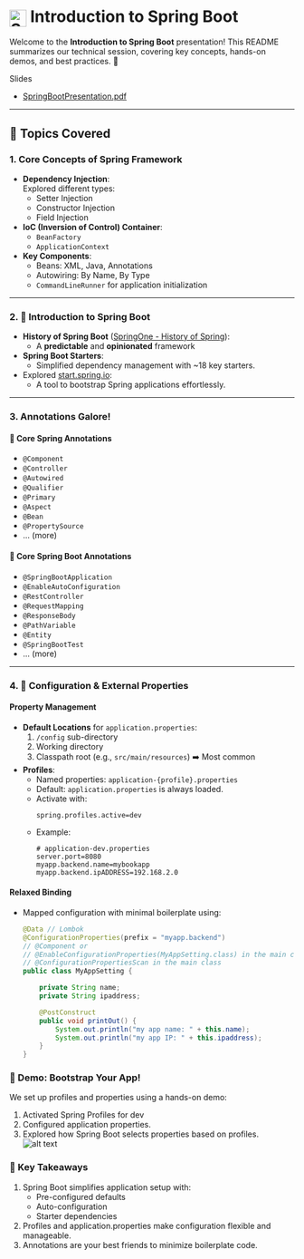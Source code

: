 
# <img src="https://spring.io/img/spring.svg" alt="Spring Boot" width="30" height="30" style="vertical-align:middle"> Introduction to Spring Boot

Welcome to the **Introduction to Spring Boot** presentation! 
This README summarizes our technical session, covering key concepts, 
hands-on demos, and best practices. 🚀

Slides
- [SpringBootPresentation.pdf](./SpringBootPresentation.pdf)

---

## 📝 Topics Covered

### 1. **Core Concepts of Spring Framework**
- **Dependency Injection**:  
  Explored different types:
  - Setter Injection
  - Constructor Injection
  - Field Injection
- **IoC (Inversion of Control) Container**:
  - `BeanFactory`
  - `ApplicationContext`
- **Key Components**:
  - Beans: XML, Java, Annotations
  - Autowiring: By Name, By Type
  - `CommandLineRunner` for application initialization

---

### 2. **🌟 Introduction to Spring Boot**
- **History of Spring Boot** ([SpringOne - History of Spring](https://springone.io/history-of-spring)):
  - A **predictable** and **opinionated** framework
- **Spring Boot Starters**:
  - Simplified dependency management with ~18 key starters.
- Explored [start.spring.io](https://start.spring.io):
  - A tool to bootstrap Spring applications effortlessly.

---

### 3. **Annotations Galore!**
#### 🌿 **Core Spring Annotations**
- `@Component`  
- `@Controller`  
- `@Autowired`  
- `@Qualifier`  
- `@Primary`  
- `@Aspect`  
- `@Bean`  
- `@PropertySource`
- ... (more)

#### 🚀 **Core Spring Boot Annotations**
- `@SpringBootApplication`
- `@EnableAutoConfiguration`
- `@RestController`
- `@RequestMapping`
- `@ResponseBody`
- `@PathVariable`
- `@Entity`
- `@SpringBootTest`
- ... (more)

---

### 4. **📂 Configuration & External Properties**
#### **Property Management**
- **Default Locations** for `application.properties`:
  1. `/config` sub-directory  
  2. Working directory  
  3. Classpath root (e.g., `src/main/resources`) ➡️ Most common  
- **Profiles**:
  - Named properties: `application-{profile}.properties`
  - Default: `application.properties` is always loaded.
  - Activate with:  
    ```properties
    spring.profiles.active=dev
    ```
  - Example:  
    ```properties
    # application-dev.properties
    server.port=8080
    myapp.backend.name=mybookapp
    myapp.backend.ipADDRESS=192.168.2.0
    ```

#### **Relaxed Binding**  
- Mapped configuration with minimal boilerplate using:
  ```java
  @Data // Lombok
  @ConfigurationProperties(prefix = "myapp.backend")
  // @Component or
  // @EnableConfigurationProperties(MyAppSetting.class) in the main class or
  // @ConfigurationPropertiesScan in the main class
  public class MyAppSetting {

      private String name;
      private String ipaddress;

      @PostConstruct
      public void printOut() {
          System.out.println("my app name: " + this.name);
          System.out.println("my app IP: " + this.ipaddress);
      }
  }


### 🌟 Demo: Bootstrap Your App!
We set up profiles and properties using a hands-on demo:
1. Activated Spring Profiles for dev
2. Configured application properties.
3. Explored how Spring Boot selects properties based on profiles.
![alt text](image.png)

### 🤔 Key Takeaways
1. Spring Boot simplifies application setup with:
    - Pre-configured defaults
    - Auto-configuration
    - Starter dependencies
2. Profiles and application.properties make configuration flexible and manageable.
3. Annotations are your best friends to minimize boilerplate code.
